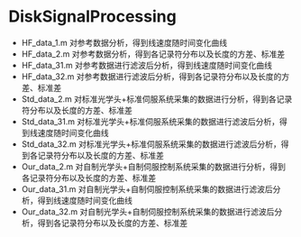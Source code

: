 # DiskSignalProcessing
- HF_data_1.m     对参考数据分析，得到线速度随时间变化曲线
- HF_data_2.m     对参考数据分析，得到各记录符分布以及长度的方差、标准差
- HF_data_31.m    对参考数据进行滤波后分析，得到线速度随时间变化曲线
- HF_data_32.m    对参考数据进行滤波后分析，得到各记录符分布以及长度的方差、标准差
- Std_data_2.m    对标准光学头+标准伺服系统采集的数据进行分析，得到各记录符分布以及长度的方差、标准差
- Std_data_31.m   对标准光学头+标准伺服系统采集的数据进行滤波后分析，得到线速度随时间变化曲线
- Std_data_32.m   对标准光学头+标准伺服系统采集的数据进行滤波后分析，得到各记录符分布以及长度的方差、标准差
- Our_data_2.m    对自制光学头+自制伺服控制系统采集的数据进行分析，得到各记录符分布以及长度的方差、标准差
- Our_data_31.m   对自制光学头+自制伺服控制系统采集的数据进行滤波后分析，得到线速度随时间变化曲线
- Our_data_32.m   对自制光学头+自制伺服控制系统采集的数据进行滤波后分析，得到各记录符分布以及长度的方差、标准差